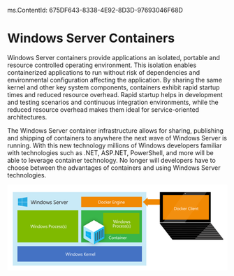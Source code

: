 ms.ContentId: 675DF643-8338-4E92-8D3D-97693046F68D

# Windows Server Containers #

Windows Server containers provide applications an isolated, portable and resource controlled operating environment. This isolation enables containerized applications to run without risk of dependencies and environmental configuration affecting the application. By sharing the same kernel and other key system components, containers exhibit rapid startup times and reduced resource overhead. Rapid startup helps in development and testing scenarios and continuous integration environments, while the reduced resource overhead makes them ideal for service-oriented architectures.

The Windows Server container infrastructure allows for sharing, publishing and shipping of containers to anywhere the next wave of Windows Server is running. With this new technology millions of Windows developers familiar with technologies such as .NET, ASP.NET, PowerShell, and more will be able to leverage container technology. No longer will developers have to choose between the advantages of containers and using Windows Server technologies.

![](../media/WindowsServerContainer.png)
